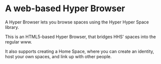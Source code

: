# A web-based Hyper Browser

A Hyper Browser lets you browse spaces using the Hyper Hyper Space library.

This is an HTML5-based Hyper Browser, that bridges HHS' spaces into the regular www.

It also supports creating a Home Space, where you can create an identity, host your own spaces, and link up with other people.